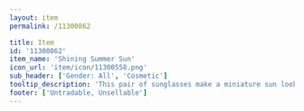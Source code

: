 ```yaml
---
layout: item
permalink: /11300862

title: Item
id: '11300862'
item_name: 'Shining Summer Sun'
icon_url: 'item/icon/11300558.png'
sub_header: ['Gender: All', 'Cosmetic']
tooltip_description: 'This pair of sunglasses make a miniature sun look cool.'
footer: ['Untradable, Unsellable']
---
```

